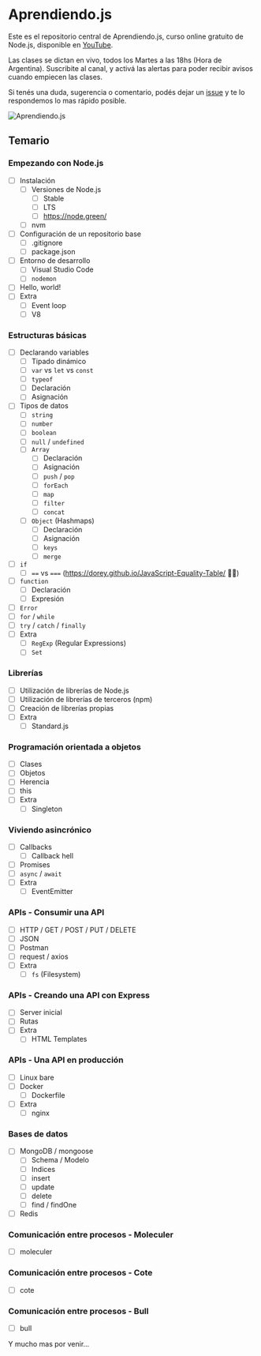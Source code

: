 # Aprendiendo.js

Este es el repositorio central de Aprendiendo.js, curso online gratuito de Node.js, disponible en [YouTube](https://www.youtube.com/channel/UCZYvniRWZdC_YeIL9fxwlsg).

Las clases se dictan en vivo, todos los Martes a las 18hs (Hora de Argentina). Suscribite al canal, y activá las alertas para poder recibir avisos cuando empiecen las clases.

Si tenés una duda, sugerencia o comentario, podés dejar un [issue](https://github.com/futurorandomico/aprendiendo-js/issues) y te lo respondemos lo mas rápido posible.

![Aprendiendo.js][logo]

## Temario

### Empezando con Node.js

- [ ] Instalación
    - [ ] Versiones de Node.js
        - [ ] Stable
        - [ ] LTS
        - [ ] https://node.green/
    - [ ] nvm
- [ ] Configuración de un repositorio base
    - [ ] .gitignore
    - [ ] package.json
- [ ] Entorno de desarrollo
    - [ ] Visual Studio Code
    - [ ] `nodemon`
- [ ] Hello, world!
- [ ] Extra
    - [ ] Event loop
    - [ ] V8

### Estructuras básicas

- [ ] Declarando variables
    - [ ] Tipado dinámico
    - [ ] `var` vs `let` vs `const`
    - [ ] `typeof`
    - [ ] Declaración
    - [ ] Asignación    
- [ ] Tipos de datos
    - [ ] `string`
    - [ ] `number`
    - [ ] `boolean`
    - [ ] `null` / `undefined`
    - [ ] `Array`
        - [ ] Declaración
        - [ ] Asignación
        - [ ] `push` / `pop`
        - [ ] `forEach`
        - [ ] `map`
        - [ ] `filter`
        - [ ] `concat`
    - [ ] `Object` (Hashmaps)
        - [ ] Declaración
        - [ ] Asignación
        - [ ] `keys`
        - [ ] `merge`
- [ ] `if`
    - [ ] `==` vs `===` (https://dorey.github.io/JavaScript-Equality-Table/ 🤦‍♂️)
- [ ] `function`
    - [ ] Declaración
    - [ ] Expresión
- [ ] `Error`
- [ ] `for` / `while`
- [ ] `try` / `catch` / `finally`
- [ ] Extra
    - [ ] `RegExp` (Regular Expressions)
    - [ ] `Set`

### Librerías

- [ ] Utilización de librerías de Node.js
- [ ] Utilización de librerías de terceros (npm)
- [ ] Creación de librerías propias
- [ ] Extra
    - [ ] Standard.js

### Programación orientada a objetos

- [ ] Clases
- [ ] Objetos
- [ ] Herencia
- [ ] this
- [ ] Extra
    - [ ] Singleton

### Viviendo asincrónico

- [ ] Callbacks
    - [ ] Callback hell
- [ ] Promises
- [ ] `async` / `await`
- [ ] Extra
    - [ ] EventEmitter

### APIs - Consumir una API

- [ ] HTTP / GET / POST / PUT / DELETE
- [ ] JSON
- [ ] Postman
- [ ] request / axios
- [ ] Extra
    - [ ] `fs` (Filesystem)

### APIs - Creando una API con Express

- [ ] Server inicial
- [ ] Rutas
- [ ] Extra
    - [ ] HTML Templates

### APIs - Una API en producción

- [ ] Linux bare
- [ ] Docker
    - [ ] Dockerfile
- [ ] Extra
    - [ ] nginx

### Bases de datos

- [ ] MongoDB / mongoose
    - [ ] Schema / Modelo
    - [ ] Indices
    - [ ] insert
    - [ ] update
    - [ ] delete
    - [ ] find / findOne
- [ ] Redis

### Comunicación entre procesos - Moleculer
- [ ] moleculer

### Comunicación entre procesos - Cote
- [ ] cote

### Comunicación entre procesos - Bull
- [ ] bull

Y mucho mas por venir...

[logo]: https://github.com/futurorandomico/aprendiendo-js/blob/master/resources/header.jpg?raw=true "Logo"
